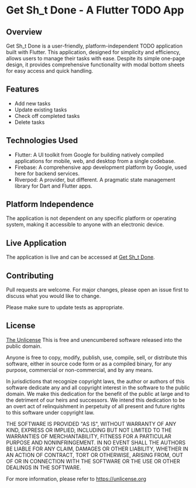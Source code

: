 # Get Sh_t Done - A Flutter TODO App

## Overview

Get Sh_t Done is a user-friendly, platform-independent TODO application built with Flutter. This application, designed for simplicity and efficiency, allows users to manage their tasks with ease. Despite its simple one-page design, it provides comprehensive functionality with modal bottom sheets for easy access and quick handling.

## Features

- Add new tasks
- Update existing tasks
- Check off completed tasks
- Delete tasks

## Technologies Used

- Flutter: A UI toolkit from Google for building natively compiled applications for mobile, web, and desktop from a single codebase.
- Firebase: A comprehensive app development platform by Google, used here for backend services.
- Riverpod: A provider, but different. A pragmatic state management library for Dart and Flutter apps.

## Platform Independence

The application is not dependent on any specific platform or operating system, making it accessible to anyone with an electronic device.

## Live Application

The application is live and can be accessed at [Get Sh_t Done](https://getshtdone.app).

## Contributing

Pull requests are welcome. For major changes, please open an issue first to discuss what you would like to change.

Please make sure to update tests as appropriate.

## License
[The Unlicense](https://unlicense.org/)
This is free and unencumbered software released into the public domain.

Anyone is free to copy, modify, publish, use, compile, sell, or
distribute this software, either in source code form or as a compiled
binary, for any purpose, commercial or non-commercial, and by any
means.

In jurisdictions that recognize copyright laws, the author or authors
of this software dedicate any and all copyright interest in the
software to the public domain. We make this dedication for the benefit
of the public at large and to the detriment of our heirs and
successors. We intend this dedication to be an overt act of
relinquishment in perpetuity of all present and future rights to this
software under copyright law.

THE SOFTWARE IS PROVIDED "AS IS", WITHOUT WARRANTY OF ANY KIND,
EXPRESS OR IMPLIED, INCLUDING BUT NOT LIMITED TO THE WARRANTIES OF
MERCHANTABILITY, FITNESS FOR A PARTICULAR PURPOSE AND NONINFRINGEMENT.
IN NO EVENT SHALL THE AUTHORS BE LIABLE FOR ANY CLAIM, DAMAGES OR
OTHER LIABILITY, WHETHER IN AN ACTION OF CONTRACT, TORT OR OTHERWISE,
ARISING FROM, OUT OF OR IN CONNECTION WITH THE SOFTWARE OR THE USE OR
OTHER DEALINGS IN THE SOFTWARE.

For more information, please refer to <https://unlicense.org>
